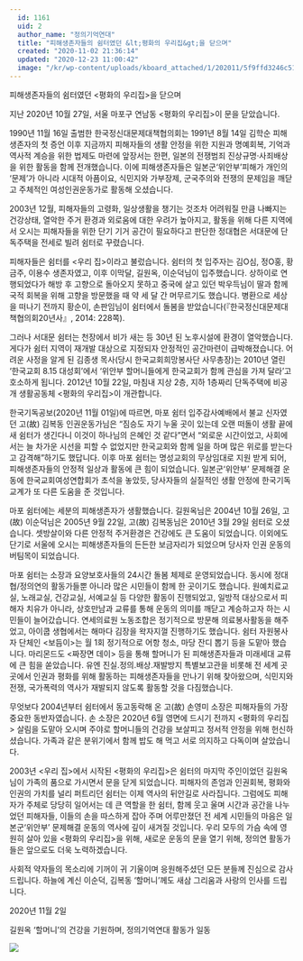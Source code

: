 ```yaml
---
  id: 1161
  uid: 2
  author_name: "정의기억연대"
  title: "피해생존자들의 쉼터였던 &lt;평화의 우리집&gt;을 닫으며"
  created: "2020-11-02 21:36:14"
  updated: "2020-12-23 11:00:42"
  image: "/kr/wp-content/uploads/kboard_attached/1/202011/5f9ffd3246c513408709.jpg"
---
```

피해생존자들의 쉼터였던 <평화의 우리집>을 닫으며

지난 2020년 10월 27일, 서울 마포구 연남동 <평화의 우리집>이 문을 닫았습니다.

1990년 11월 16일 출범한 한국정신대문제대책협의회는 1991년 8월 14일 김학순 피해생존자의 첫 증언 이후 지금까지 피해자들의 생활 안정을 위한 지원과 명예회복, 기억과 역사적 계승을 위한 법제도 마련에 앞장서는 한편, 일본의 전쟁범죄 진상규명·사죄배상을 위한 활동을 함께 전개했습니다. 이에 피해생존자들은 일본군‘위안부’피해가 개인의 ‘문제’가 아니라 시대적 아픔이요, 식민지와 가부장제, 군국주의와 전쟁의 문제임을 깨닫고 주체적인 여성인권운동가로 활동해 오셨습니다.

2003년 12월, 피해자들의 고령화, 일상생활을 챙기는 것조차 어려워질 만큼 나빠지는 건강상태, 열악한 주거 환경과 외로움에 대한 우려가 높아지고, 활동을 위해 다른 지역에서 오시는 피해자들을 위한 단기 기거 공간이 필요하다고 판단한 정대협은 서대문에 단독주택을 전세로 빌려 쉼터로 꾸렸습니다. 

피해자들은 쉼터를 <우리 집>이라고 불렀습니다. 쉼터의 첫 입주자는 김O심, 정O홍, 황금주, 이용수 생존자였고, 이후 이막달, 길원옥, 이순덕님이 입주했습니다. 상하이로 연행되었다가 해방 후 고향으로 돌아오지 못하고 중국에 살고 있던 박우득님이 딸과 함께 국적 회복을 위해 고향을 방문했을 때 약 세 달 간 머무르기도 했습니다. 병환으로 세상을 떠나기 전까지 황순이, 손판임님이 쉼터에서 돌봄을 받았습니다(『한국정신대문제대책협의회20년사』, 2014: 228쪽). 

그러나 서대문 쉼터는 천장에서 비가 새는 등 30년 된 노후시설에 환경이 열악했습니다. 게다가 쉼터 지역이 재개발 대상으로 지정되자 안정적인 공간마련이 급박해졌습니다. 어려운 사정을 알게 된 김종생 목사(당시 한국교회희망봉사단 사무총장)는 2010년 열린 ‘한국교회 8.15 대성회’에서 ‘위안부 할머니들에게 한국교회가 함께 관심을 가져 달라’고 호소하게 됩니다. 2012년 10월 22일, 마침내 지상 2층, 지하 1층짜리 단독주택에 비공개 생활공동체 <평화의 우리집>이 개관합니다. 

한국기독공보(2020년 11월 01일)에 따르면, 마포 쉼터 입주감사예배에서 불교 신자였던 고(故) 김복동 인권운동가님은 “짐승도 자기 누울 곳이 있는데 오랜 떠돌이 생활 끝에 새 쉼터가 생긴다니 이것이 하나님의 은혜인 것 같다”면서 “외로운 시간이었고, 사회에서는 늘 차가운 시선을 피할 수 없었지만 한국교회와 함께 일을 하며 많은 위로를 받는다고 감격해”하기도 했답니다. 이후 마포 쉼터는 명성교회의 무상임대로 지원 받게 되어, 피해생존자들의 안정적 일상과 활동에 큰 힘이 되었습니다. 일본군‘위안부’ 문제해결 운동에 한국교회여성연합회가 초석을 놓았듯, 당사자들의 실질적인 생활 안정에 한국기독교계가 또 다른 도움을 준 것입니다. 

마포 쉼터에는 세분의 피해생존자가 생활했습니다. 길원옥님은 2004년 10월 26일, 고(故) 이순덕님은 2005년 9월 22일, 고(故) 김복동님은 2010년 3월 29일 쉼터로 오셨습니다. 셋방살이와 다른 안정적 주거환경은 건강에도 큰 도움이 되었습니다. 이외에도 단기로 서울에 오시는 피해생존자들의 든든한 보금자리가 되었으며 당사자 인권 운동의 버팀목이 되었습니다. 

마포 쉼터는 소장과 요양보호사들의 24시간 돌봄 체제로 운영되었습니다. 동시에 정대협/정의연의 활동가들뿐 아니라 많은 시민들이 함께 한 곳이기도 했습니다. 원예치료교실, 노래교실, 건강교실, 서예교실 등 다양한 활동이 진행되었고, 일방적 대상으로서 피해자 치유가 아니라, 상호만남과 교류를 통해 운동의 의미를 깨닫고 계승하고자 하는 시민들이 늘어갔습니다. 연세의료원 노동조합은 정기적으로 방문해 의료봉사활동을 해주었고, 아이쿱 생협에서는 해마다 김장을 왁자지껄 진행하기도 했습니다. 쉼터 자원봉사자 단체인 <보듬이>는 월 1회 정기적으로 어항 청소, 마당 잔디 뽑기 등을 도맡아 했습니다. 마리몬드도 <짜장면 데이> 등을 통해 할머니가 된 피해생존자들과 미래세대 교류에 큰 힘을 쏟았습니다. 유엔 진실.정의.배상.재발방지 특별보고관을 비롯해 전 세계 곳곳에서 인권과 평화를 위해 활동하는 피해생존자들을 만나기 위해 찾아왔으며, 식민지와 전쟁, 국가폭력의 역사가 재발되지 않도록 활동할 것을 다짐했습니다. 

무엇보다 2004년부터 쉼터에서 동고동락해 온 고(故) 손영미 소장은 피해자들의 가장 중요한 동반자였습니다. 손 소장은 2020년 6월 영면에 드시기 전까지 <평화의 우리집> 살림을 도맡아 오시며 주야로 할머니들의 건강을 보살피고 정서적 안정을 위해 헌신하셨습니다. 가족과 같은 분위기에서 함께 밥도 해 먹고 서로 의지하고 다독이며 살았습니다. 
 
2003년 <우리 집>에서 시작된 <평화의 우리집>은 쉼터의 마지막 주인이었던 길원옥님이 가족의 품으로 가시면서 문을 닫게 되었습니다. 피해자의 존엄과 인권회복, 평화와 인권의 가치를 널리 퍼트리던 쉼터는 이제 역사의 뒤안길로 사라집니다. 그럼에도 피해자가 주체로 당당히 일어서는 데 큰 역할을 한 쉼터, 함께 웃고 울며 시간과 공간을 나누었던 피해자들, 이들의 손을 따스하게 잡아 주며 어루만졌던 전 세계 시민들의 마음은 일본군‘위안부’ 문제해결 운동의 역사에 깊이 새겨질 것입니다. 우리 모두의 가슴 속에 영원히 살아 있을 <평화의 우리집>을 위해, 새로운 운동의 문을 열기 위해, 정의연 활동가들은 앞으로도 더욱 노력하겠습니다. 

사회적 약자들의 목소리에 기꺼이 귀 기울이며 응원해주셨던 모든 분들께 진심으로 감사드립니다. 하늘에 계신 이순덕, 김복동 ‘할머니’께도 새삼 그리움과 사랑의 인사를 드립니다. 

2020년 11월 2일

길원옥 ‘할머니’의 건강을 기원하며, 
정의기억연대 활동가 일동

 ![](/kr/wp-content/uploads/kboard_attached/1/202011/5f9ffd3246c513408709.jpg)